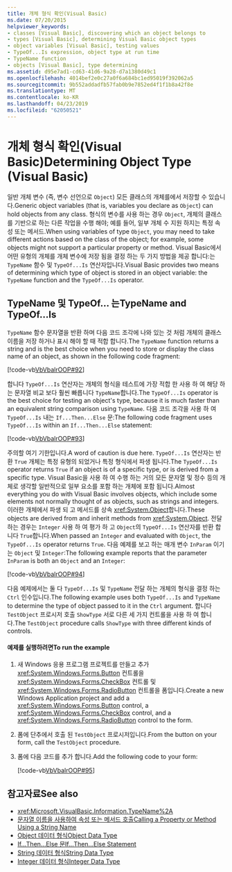 ```yaml
---
title: 개체 형식 확인(Visual Basic)
ms.date: 07/20/2015
helpviewer_keywords:
- classes [Visual Basic], discovering which an object belongs to
- types [Visual Basic], determining Visual Basic object types
- object variables [Visual Basic], testing values
- TypeOf...Is expression, object type at run time
- TypeName function
- objects [Visual Basic], type determining
ms.assetid: d95e7ad1-cd63-41d6-9a28-d7a1380d49c1
ms.openlocfilehash: 4014bef2e0c27a0f6a684bc1ed95019f392062a5
ms.sourcegitcommit: 9b552addadfb57fab0b9e7852ed4f1f1b8a42f8e
ms.translationtype: MT
ms.contentlocale: ko-KR
ms.lasthandoff: 04/23/2019
ms.locfileid: "62050521"
---
```

# <a name="determining-object-type-visual-basic"></a><span data-ttu-id="9e667-102">개체 형식 확인(Visual Basic)</span><span class="sxs-lookup"><span data-stu-id="9e667-102">Determining Object Type (Visual Basic)</span></span>
<span data-ttu-id="9e667-103">일반 개체 변수 (즉, 변수 선언으로 `Object`) 모든 클래스의 개체를에서 저장할 수 있습니다.</span><span class="sxs-lookup"><span data-stu-id="9e667-103">Generic object variables (that is, variables you declare as `Object`) can hold objects from any class.</span></span> <span data-ttu-id="9e667-104">형식의 변수를 사용 하는 경우 `Object`, 개체의 클래스를 기반으로 하는 다른 작업을 수행 해야; 예를 들어, 일부 개체 수 지원 하지는 특정 속성 또는 메서드.</span><span class="sxs-lookup"><span data-stu-id="9e667-104">When using variables of type `Object`, you may need to take different actions based on the class of the object; for example, some objects might not support a particular property or method.</span></span> <span data-ttu-id="9e667-105">Visual Basic에서 어떤 유형의 개체를 개체 변수에 저장 됨을 결정 하는 두 가지 방법을 제공 합니다:는 `TypeName` 함수 및 `TypeOf...Is` 연산자입니다.</span><span class="sxs-lookup"><span data-stu-id="9e667-105">Visual Basic provides two means of determining which type of object is stored in an object variable: the `TypeName` function and the `TypeOf...Is` operator.</span></span>  
  
## <a name="typename-and-typeofis"></a><span data-ttu-id="9e667-106">TypeName 및 TypeOf... 는</span><span class="sxs-lookup"><span data-stu-id="9e667-106">TypeName and TypeOf…Is</span></span>  
 <span data-ttu-id="9e667-107">`TypeName` 함수 문자열을 반환 하며 다음 코드 조각에 나와 있는 것 처럼 개체의 클래스 이름을 저장 하거나 표시 해야 할 때 적합 합니다.</span><span class="sxs-lookup"><span data-stu-id="9e667-107">The `TypeName` function returns a string and is the best choice when you need to store or display the class name of an object, as shown in the following code fragment:</span></span>  
  
 [!code-vb[VbVbalrOOP#92](~/samples/snippets/visualbasic/VS_Snippets_VBCSharp/VbVbalrOOP/VB/OOP.vb#92)]  
  
 <span data-ttu-id="9e667-108">합니다 `TypeOf...Is` 연산자는 개체의 형식을 테스트에 가장 적합 한 사용 하 여 해당 하는 문자열 비교 보다 훨씬 빠릅니다 `TypeName`합니다.</span><span class="sxs-lookup"><span data-stu-id="9e667-108">The `TypeOf...Is` operator is the best choice for testing an object's type, because it is much faster than an equivalent string comparison using `TypeName`.</span></span> <span data-ttu-id="9e667-109">다음 코드 조각을 사용 하 여 `TypeOf...Is` 내는 `If...Then...Else` 문:</span><span class="sxs-lookup"><span data-stu-id="9e667-109">The following code fragment uses `TypeOf...Is` within an `If...Then...Else` statement:</span></span>  
  
 [!code-vb[VbVbalrOOP#93](~/samples/snippets/visualbasic/VS_Snippets_VBCSharp/VbVbalrOOP/VB/OOP.vb#93)]  
  
 <span data-ttu-id="9e667-110">주의할 여기 기한입니다.</span><span class="sxs-lookup"><span data-stu-id="9e667-110">A word of caution is due here.</span></span> <span data-ttu-id="9e667-111">`TypeOf...Is` 연산자는 반환 `True` 개체는 특정 유형의 되었거나 특정 형식에서 파생 됩니다.</span><span class="sxs-lookup"><span data-stu-id="9e667-111">The `TypeOf...Is` operator returns `True` if an object is of a specific type, or is derived from a specific type.</span></span> <span data-ttu-id="9e667-112">Visual Basic을 사용 하 여 수행 하는 거의 모든 문자열 및 정수 등의 개체로 생각할 일반적으로 일부 요소를 포함 하는 개체에 포함 됩니다.</span><span class="sxs-lookup"><span data-stu-id="9e667-112">Almost everything you do with Visual Basic involves objects, which include some elements not normally thought of as objects, such as strings and integers.</span></span> <span data-ttu-id="9e667-113">이러한 개체에서 파생 되 고 메서드를 상속 <xref:System.Object>합니다.</span><span class="sxs-lookup"><span data-stu-id="9e667-113">These objects are derived from and inherit methods from <xref:System.Object>.</span></span> <span data-ttu-id="9e667-114">전달 하는 경우는 `Integer` 사용 하 여 평가 하 고 `Object`의 `TypeOf...Is` 연산자를 반환 합니다 `True`합니다.</span><span class="sxs-lookup"><span data-stu-id="9e667-114">When passed an `Integer` and evaluated with `Object`, the `TypeOf...Is` operator returns `True`.</span></span> <span data-ttu-id="9e667-115">다음 예제를 보고 하는 매개 변수 `InParam` 이기는 `Object` 및 `Integer`:</span><span class="sxs-lookup"><span data-stu-id="9e667-115">The following example reports that the parameter `InParam` is both an `Object` and an `Integer`:</span></span>  
  
 [!code-vb[VbVbalrOOP#94](~/samples/snippets/visualbasic/VS_Snippets_VBCSharp/VbVbalrOOP/VB/OOP.vb#94)]  
  
 <span data-ttu-id="9e667-116">다음 예제에서는 둘 다 `TypeOf...Is` 및 `TypeName` 전달 하는 개체의 형식을 결정 하는 `Ctrl` 인수입니다.</span><span class="sxs-lookup"><span data-stu-id="9e667-116">The following example uses both `TypeOf...Is` and `TypeName` to determine the type of object passed to it in the `Ctrl` argument.</span></span> <span data-ttu-id="9e667-117">합니다 `TestObject` 프로시저 호출 `ShowType` 서로 다른 세 가지 컨트롤을 사용 하 여 합니다.</span><span class="sxs-lookup"><span data-stu-id="9e667-117">The `TestObject` procedure calls `ShowType` with three different kinds of controls.</span></span>  
  
#### <a name="to-run-the-example"></a><span data-ttu-id="9e667-118">예제를 실행하려면</span><span class="sxs-lookup"><span data-stu-id="9e667-118">To run the example</span></span>  
  
1. <span data-ttu-id="9e667-119">새 Windows 응용 프로그램 프로젝트를 만들고 추가 <xref:System.Windows.Forms.Button> 컨트롤을 <xref:System.Windows.Forms.CheckBox> 컨트롤 및 <xref:System.Windows.Forms.RadioButton> 컨트롤을 폼입니다.</span><span class="sxs-lookup"><span data-stu-id="9e667-119">Create a new Windows Application project and add a <xref:System.Windows.Forms.Button> control, a <xref:System.Windows.Forms.CheckBox> control, and a <xref:System.Windows.Forms.RadioButton> control to the form.</span></span>  
  
2. <span data-ttu-id="9e667-120">폼에 단추에서 호출 된 `TestObject` 프로시저입니다.</span><span class="sxs-lookup"><span data-stu-id="9e667-120">From the button on your form, call the `TestObject` procedure.</span></span>  
  
3. <span data-ttu-id="9e667-121">폼에 다음 코드를 추가 합니다.</span><span class="sxs-lookup"><span data-stu-id="9e667-121">Add the following code to your form:</span></span>  
  
     [!code-vb[VbVbalrOOP#95](~/samples/snippets/visualbasic/VS_Snippets_VBCSharp/VbVbalrOOP/VB/OOP.vb#95)]  
  
## <a name="see-also"></a><span data-ttu-id="9e667-122">참고자료</span><span class="sxs-lookup"><span data-stu-id="9e667-122">See also</span></span>

- <xref:Microsoft.VisualBasic.Information.TypeName%2A>
- [<span data-ttu-id="9e667-123">문자열 이름을 사용하여 속성 또는 메서드 호출</span><span class="sxs-lookup"><span data-stu-id="9e667-123">Calling a Property or Method Using a String Name</span></span>](../../../../visual-basic/programming-guide/language-features/early-late-binding/calling-a-property-or-method-using-a-string-name.md)
- [<span data-ttu-id="9e667-124">Object 데이터 형식</span><span class="sxs-lookup"><span data-stu-id="9e667-124">Object Data Type</span></span>](../../../../visual-basic/language-reference/data-types/object-data-type.md)
- [<span data-ttu-id="9e667-125">If...Then...Else 문</span><span class="sxs-lookup"><span data-stu-id="9e667-125">If...Then...Else Statement</span></span>](../../../../visual-basic/language-reference/statements/if-then-else-statement.md)
- [<span data-ttu-id="9e667-126">String 데이터 형식</span><span class="sxs-lookup"><span data-stu-id="9e667-126">String Data Type</span></span>](../../../../visual-basic/language-reference/data-types/string-data-type.md)
- [<span data-ttu-id="9e667-127">Integer 데이터 형식</span><span class="sxs-lookup"><span data-stu-id="9e667-127">Integer Data Type</span></span>](../../../../visual-basic/language-reference/data-types/integer-data-type.md)

